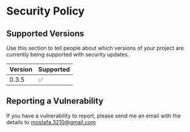 # Security Policy

## Supported Versions

Use this section to tell people about which versions of your project are
currently being supported with security updates.

| Version | Supported          |
| ------- | ------------------ |
| 0.3.5   | :white_check_mark: |


## Reporting a Vulnerability

If you have a vulnerability to report, please send me an email with the details to mostafa.3210@gmail.com
